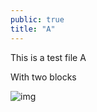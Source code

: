 ```yaml
---
public: true
title: "A"
---
```


This is a test file A

With two blocks

![img](/logseq-assets/img-1.jpg)
